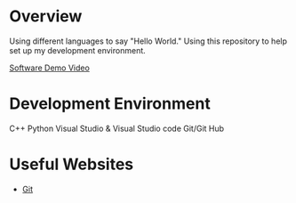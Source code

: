 # Overview

Using different languages to say "Hello World." Using this repository to help set up my development environment.

[Software Demo Video](https://youtu.be/7da3GQ2GbZ0)

# Development Environment

C++ 
Python
Visual Studio & Visual Studio code
Git/Git Hub

# Useful Websites

* [Git](https://git-scm.com/downloads)

